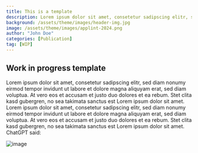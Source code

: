 ```yaml
---
title: This is a template
description: Lorem ipsum dolor sit amet, consetetur sadipscing elitr, sed diam nonumy eirmod tempor invidunt ut labore et dolore magna aliquyam erat.
background: /assets/theme/images/header-img.jpg
image: /assets/theme/images/applint-2024.png
author: "John Doe"
categories: [Publication]
tag: [WIP]
---
```


## Work in progress template

Lorem ipsum dolor sit amet, consetetur sadipscing elitr, sed diam nonumy eirmod tempor invidunt ut labore et dolore magna aliquyam erat, sed diam voluptua. At vero eos et accusam et justo duo dolores et ea rebum. Stet clita kasd gubergren, no sea takimata sanctus est Lorem ipsum dolor sit amet. Lorem ipsum dolor sit amet, consetetur sadipscing elitr, sed diam nonumy eirmod tempor invidunt ut labore et dolore magna aliquyam erat, sed diam voluptua. At vero eos et accusam et justo duo dolores et ea rebum. Stet clita kasd gubergren, no sea takimata sanctus est Lorem ipsum dolor sit amet.
ChatGPT said:

![image](/deception/assets/theme/images/applint-2024.png)
